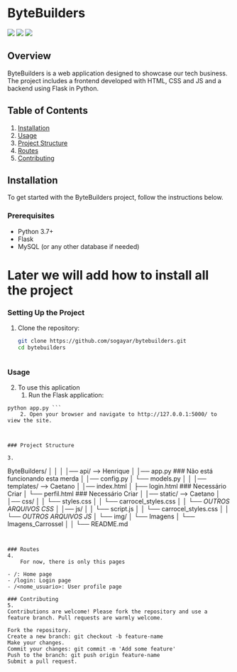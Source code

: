 # ByteBuilders
  <a href="https://www.instagram.com/costelaa._" target="_blank"><img src="https://img.shields.io/badge/-Instagram-%23E4405F?style=for-the-badge&logo=instagram&logoColor=white" target="_blank"></a>
  <a href="https://discord.gg/BsRjgYD5jk" target="_blank"><img src="https://img.shields.io/badge/Discord-7289DA?style=for-the-badge&logo=discord&logoColor=white" target="_blank"></a>
  <a href="https://www.linkedin.com/in/henrique-sogayar-293bab1ba" target="_blank"><img src="https://img.shields.io/badge/-LinkedIn-%230077B5?style=for-the-badge&logo=linkedin&logoColor=white" target="_blank"></a>


## Overview

ByteBuilders is a web application designed to showcase our tech business. The project includes a frontend developed with HTML, CSS and JS and a backend using Flask in Python.

## Table of Contents

1. [Installation](#installation)
2. [Usage](#usage)
3. [Project Structure](#project-structure)
4. [Routes](#routes)
5. [Contributing](#contributing)
<!-- 6. [License](#license) -->

## Installation

To get started with the ByteBuilders project, follow the instructions below.

### Prerequisites

- Python 3.7+
- Flask
- MySQL (or any other database if needed)


# Later we will add how to install all the project

### Setting Up the Project

1. Clone the repository:

   ```sh
   git clone https://github.com/sogayar/bytebuilders.git
   cd bytebuilders



### Usage

2. To use this aplication
    1. Run the Flask application:
``` 
python app.py ```
    2. Open your browser and navigate to http://127.0.0.1:5000/ to view the site.



### Project Structure

3. 
```
ByteBuilders/
    │
    │
    │
    │── api/ --> Henrique
    │    │── app.py ### Não está funcionando esta merda
    │    │── config.py 
    │    └── models.py 
    │
    │
    │── templates/ --> Caetano
    │    │── index.html 
    │    ├── login.html ### Necessário Criar
    │    └── perfil.html ### Necessário Criar
    │
    │── static/ --> Caetano
    │    │── css/ 
    │    │    └── styles.css
    │    │    └── carrocel_styles.css
    │    │    └── *OUTROS ARQUIVOS CSS*
    │    │── js/ 
    │    │    └── script.js
    │    │    └── carrocel_styles.css
    │    │    └── *OUTROS ARQUIVOS JS*
    │    └── img/ 
    │         └── Imagens
    │         └── Imagens_Carrossel
    │
    │
    └── README.md
```


### Routes
4.
    For now, there is only this pages

- /: Home page
- /login: Login page
- /<nome_usuario>: User profile page

### Contributing
5.
Contributions are welcome! Please fork the repository and use a feature branch. Pull requests are warmly welcome.

Fork the repository.
Create a new branch: git checkout -b feature-name
Make your changes.
Commit your changes: git commit -m 'Add some feature'
Push to the branch: git push origin feature-name
Submit a pull request.